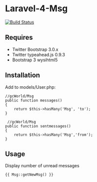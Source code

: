 Laravel-4-Msg
=============

[![Build Status](https://travis-ci.org/gcWorld/Laravel-4-Msg.png?branch=master)](https://travis-ci.org/gcWorld/Laravel-4-Msg)

Requires
--------

* Twitter Bootstrap 3.0.x
* Twitter typeahead.js 0.9.3
* Bootstrap 3 wysihtml5

Installation
------------

Add to models/User.php:

    //gcWorld/Msg
    public function messages()
    {
        return $this->hasMany('Msg', 'to');
    }

     //gcWorld/Msg
    public function sentmessages()
    {
        return $this->hasMany('Msg','from');
    }

Usage
-----

Display number of unread messages

    {{ Msg::getNewMsg() }}
    
    
